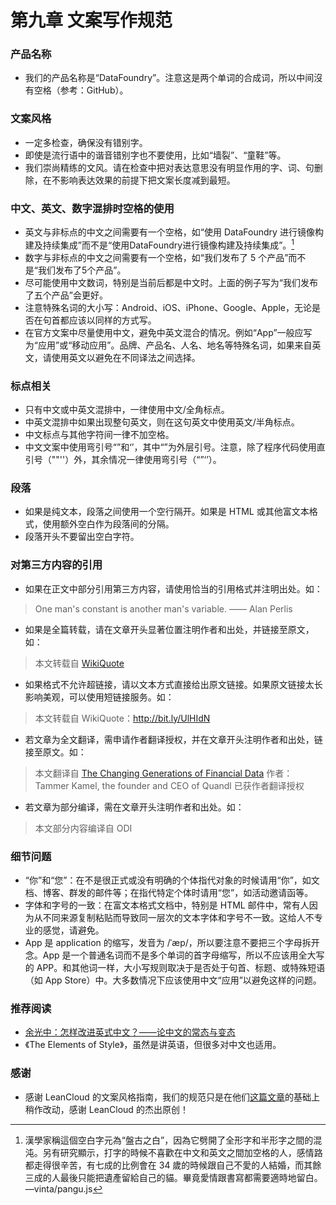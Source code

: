 # 第九章 文案写作规范

### 产品名称
- 我们的产品名称是“DataFoundry”。注意这是两个单词的合成词，所以中间沒有空格（参考：GitHub）。

### 文案风格
- 一定多检查，确保没有错别字。
- 即使是流行语中的谐音错别字也不要使用，比如“墙裂”、“童鞋”等。
- 我们崇尚精练的文风。请在检查中把对表达意思没有明显作用的字、词、句删除，在不影响表达效果的前提下把文案长度减到最短。

### 中文、英文、数字混排时空格的使用
- 英文与非标点的中文之间需要有一个空格，如“使用 DataFoundry 进行镜像构建及持续集成”而不是“使用DataFoundry进行镜像构建及持续集成”。[^1]
- 数字与非标点的中文之间需要有一个空格，如“我们发布了 5 个产品”而不是“我们发布了5个产品”。
- 尽可能使用中文数词，特别是当前后都是中文时。上面的例子写为“我们发布了五个产品”会更好。
- 注意特殊名词的大小写：Android、iOS、iPhone、Google、Apple，无论是否在句首都应该以同样的方式写。
- 在官方文案中尽量使用中文，避免中英文混合的情况。例如“App”一般应写为“应用”或“移动应用”。品牌、产品名、人名、地名等特殊名词，如果来自英文，请使用英文以避免在不同译法之间选择。

### 标点相关
- 只有中文或中英文混排中，一律使用中文/全角标点。
- 中英文混排中如果出现整句英文，则在这句英文中使用英文/半角标点。
- 中文标点与其他字符间一律不加空格。
- 中文文案中使用弯引号“”和‘’，其中“”为外层引号。注意，除了程序代码使用直引号（""''）外，其余情况一律使用弯引号（“”‘’）。
	
### 段落
- 如果是纯文本，段落之间使用一个空行隔开。如果是 HTML 或其他富文本格式，使用额外空白作为段落间的分隔。
- 段落开头不要留出空白字符。

### 对第三方内容的引用
- 如果在正文中部分引用第三方内容，请使用恰当的引用格式并注明出处。如：

> One man's constant is another man's variable. —— Alan Perlis

- 如果是全篇转载，请在文章开头显著位置注明作者和出处，并链接至原文，如：

> 本文转载自 [WikiQuote](http://en.wikiquote.org/wiki/Alan_Perlis)

- 如果格式不允许超链接，请以文本方式直接给出原文链接。如果原文链接太长影响美观，可以使用短链接服务。如：

>本文转载自 WikiQuote：http://bit.ly/UlHIdN

- 若文章为全文翻译，需申请作者翻译授权，并在文章开头注明作者和出处，链接至原文。如：

> 本文翻译自 [The Changing Generations of Financial Data](https://www.quandl.com/blog/alternative-data)
作者：Tammer Kamel, the founder and CEO of Quandl
已获作者翻译授权

- 若文章为部分编译，需在文章开头注明作者和出处。如：
 
> 本文部分内容编译自 ODI

### 细节问题
- “你”和“您”：在不是很正式或没有明确的个体指代对象的时候请用“你”，如文档、博客、群发的邮件等；在指代特定个体时请用“您”，如活动邀请函等。
- 字体和字号的一致：在富文本格式文档中，特别是 HTML 邮件中，常有人因为从不同来源复制粘贴而导致同一层次的文本字体和字号不一致。这给人不专业的感觉，请避免。
- App 是 application 的缩写，发音为 /ˈæp/，所以要注意不要把三个字母拆开念。App 是一个普通名词而不是多个单词的首字母缩写，所以不应该用全大写的 APP。和其他词一样，大小写规则取决于是否处于句首、标题、或特殊短语（如 App Store）中。大多数情况下应该使用中文“应用”以避免这样的问题。

### 推荐阅读
- [余光中：怎样改进英式中文？——论中文的常态与变态](http://open.leancloud.cn/improve-chinese.html "余光中：怎样改进英式中文？——论中文的常态与变态")
- 《The Elements of Style》，虽然是讲英语，但很多对中文也适用。

### 感谢
- 感谢 LeanCloud 的文案风格指南，我们的规范只是在他们[这篇文章](http://open.leancloud.cn/copywriting-style-guide.html)的基础上稍作改动，感谢 LeanCloud 的杰出原创！

[^1]: 漢學家稱這個空白字元為“盤古之白”，因為它劈開了全形字和半形字之間的混沌。另有研究顯示，打字的時候不喜歡在中文和英文之間加空格的人，感情路都走得很辛苦，有七成的比例會在 34 歲的時候跟自己不愛的人結婚，而其餘三成的人最後只能把遺產留給自己的貓。畢竟愛情跟書寫都需要適時地留白。 —vinta/pangu.js
